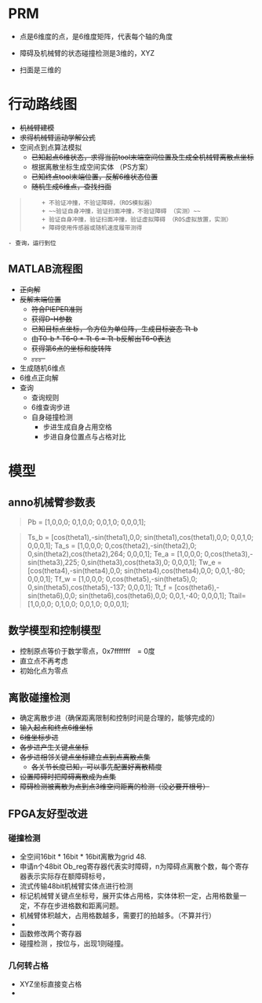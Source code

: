 # PRM

* 点是6维度的点，是6维度矩阵，代表每个轴的角度

* 障碍及机械臂的状态碰撞检测是3维的，XYZ

* 扫面是三维的



# 行动路线图
* ~~机械臂建模~~
* ~~求得机械臂运动学解公式~~
* 空间点到点算法模拟
    - ~~已知起点6维状态，求得当前tool末端空间位置及生成全机械臂离散点坐标~~
    - 根据离散坐标生成空间实体  （PS方案）
    - ~~已知终点tool末端位置，反解6维状态位置~~
    - ~~随机生成6维点，查找扫面~~
>         + 不验证冲撞，不验证障碍，（ROS模拟器）
>         + ~~验证自身冲撞，验证扫面冲撞，不验证障碍 （实测）~~
>         + 验证自身冲撞，验证扫面冲撞，验证虚拟障碍 （ROS虚拟放置，实测）
>         + 障碍使用传感器或随机速度履带测得
    - 查询，运行到位
        
## MATLAB流程图
* ~~正向解~~
* ~~反解末端位置~~
    - ~~符合PIEPER准则~~
    - ~~获得D-H参数~~
    - ~~已知目标点坐标，令方位为单位阵，生成目标姿态 Tt-b~~
    - ~~由T0-b * T6-0 * Tt-6 = Tt-b反解出T6-0表达~~
    - ~~获得第6点的坐标和旋转阵~~
    - ~~。。。~~
* 生成随机6维点
* 6维点正向解
* 查询
    - 查询规则
    - 6维查询步进
    - 自身碰撞检测
        + 步进生成自身占用空格
        + 步进自身位置点与占格对比

# 模型

## anno机械臂参数表

> Pb = [1,0,0,0;  0,1,0,0;    0,0,1,0;    0,0,0,1];
> 

> Ts_b = [cos(theta1),-sin(theta1),0,0;  sin(theta1),cos(theta1),0,0;    0,0,1,0;  0,0,0,1];
> Ta_s = [1,0,0,0;    0,cos(theta2),-sin(theta2),0;    0,sin(theta2),cos(theta2),264;  0,0,0,1];
> Te_a = [1,0,0,0;    0,cos(theta3),-sin(theta3),225;  0,sin(theta3),cos(theta3),0;    0,0,0,1];
> Tw_e = [cos(theta4),-sin(theta4),0,0;   sin(theta4),cos(theta4),0,0;    0,0,1,-80;   0,0,0,1];
> Tf_w = [1,0,0,0;    0,cos(theta5),-sin(theta5),0;    0,sin(theta5),cos(theta5),-137;  0,0,0,1];
> Tt_f = [cos(theta6),-sin(theta6),0,0;   sin(theta6),cos(theta6),0,0;    0,0,1,-40;   0,0,0,1];
> Ttail= [1,0,0,0;    0,1,0,0;    0,0,1,0;    0,0,0,1];

## 数学模型和控制模型
* 控制原点等价于数学零点，0x7fffffff　= 0度
* 直立点不再考虑
* 初始化点为零点


## 离散碰撞检测
* 确定离散步进（确保距离限制和控制时间是合理的，能够完成的）
* ~~输入起点和终点6维坐标~~
* ~~6维坐标步进~~
* ~~各步进产生关键点坐标~~
* ~~各步进相邻关键点坐标建立点到点离散点集~~
    - ~~各关节长度已知，可以事先配置好离散精度~~
* ~~设置障碍时把障碍离散成为点集~~
* ~~障碍检测被离散为点到点3维空间距离的检测（没必要开根号）~~

## FPGA友好型改进
### 碰撞检测
* 全空间16bit * 16bit * 16bit离散为grid 48.
* 申请n个48bit Ob_reg寄存器代表实时障碍，n为障碍点离散个数，每个寄存器表示实际存在额障碍标号，
* 流式传输48bit机械臂实体点进行检测
* 标记机械臂关键点坐标号，展开实体占用格，实体体积一定，占用格数量一定，不存在步进格数和距离问题。
* 机械臂体积越大，占用格数越多，需要打的拍越多。（不算并行）
* 
* 函数修改两个寄存器
* 碰撞检测 ，按位与，出现1则碰撞。

### 几何转占格
* XYZ坐标直接变占格
* 


